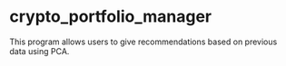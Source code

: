 # crypto_portfolio_manager
This program allows users to give recommendations based on previous data using PCA. 
